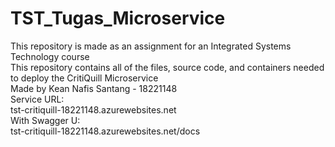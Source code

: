 # TST_Tugas_Microservice
This repository is made as an assignment for an Integrated Systems Technology course <br />
This repository contains all of the files, source code, and containers needed to deploy the CritiQuill Microservice <br />
Made by Kean Nafis Santang - 18221148
<br />
Service URL: <br />
tst-critiquill-18221148.azurewebsites.net <br />
With Swagger U: <br />
tst-critiquill-18221148.azurewebsites.net/docs <br />
